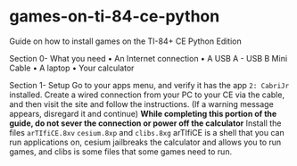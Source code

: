 # games-on-ti-84-ce-python
Guide on how to install games on the TI-84+ CE Python Edition

Section 0- What you need
• An Internet connection
• A USB A - USB B Mini Cable
• A laptop
• Your calculator

Section 1- Setup
Go to your apps menu, and verify it has the app `2: CabriJr` installed.
Create a wired connection from your PC to your CE via the cable, and then visit the site [](ticalc.link) and follow the instructions. (If a warning message appears, disregard it and continue)
__While completing this portion of the guide, do not sever the connection or power off the calculator__
Install the files `arTIfiCE.8xv` `cesium.8xp` and `clibs.8xg` arTIfiCE is a shell that you can run applications on, cesium jailbreaks the calculator and allows you to run games, and clibs is some files that some games need to run.


